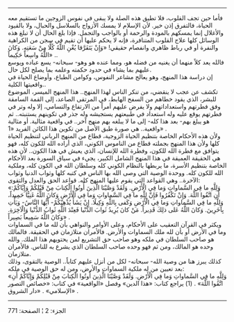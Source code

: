 ------------------------------------------------------------------------

فأما حين تجف القلوب، فلا تطيق هذه الصلة ولا يبقى في نفوس الزوجين ما
تستقيم معه الحياة، فالتفرق إذن خير. لأن الإسلام لا يمسك الأزواج بالسلاسل
والحبال، ولا بالقيود والأغلال إنما يمسكهم بالمودة والرحمة أو بالواجب
والتجمل. فإذا بلغ الحال أن لا تبلغ هذه الوسائل كلها علاج القلوب
المتنافرة، فإنه لا يحكم عليها أن تقيم في سجن من الكراهية والنفرة أو في
رباط ظاهري وانفصام حقيقي! «وَإِنْ يَتَفَرَّقا يُغْنِ اللَّهُ كُلًّا مِنْ سَعَتِهِ. وَكانَ اللَّهُ
واسِعاً حَكِيماً» ..  
فالله يعد كلاً منهما أن يغنيه من فضله هو، ومما عنده هو وهو- سبحانه- يسع
عباده ويوسع عليهم بما يشاء في حدود حكمته وعلمه بما يصلح لكل حال.  
إن دراسة هذا المنهج، وهو يعالج مشاعر النفوس، وكوامن الطباع، وأوضاع
الحياة في واقعيتها الكلية..  
تكشف عن عجب لا ينقضي، من تنكر الناس لهذا المنهج.. هذا المنهج الميسر،
الموضوع للبشر، الذي يقود خطاهم من السفح الهابط، في المرتقى الصاعد، إلى
القمة السامقة وفق فطرتهم واستعداداتهم ولا يفرض عليهم أمراً من الارتفاع
والتسامي، إلا وله وتر في فطرتهم يوقع عليه وله استعداد في طبيعتهم يستجيشه
وله جذر في تكوينهم يستنبته.. ثم هو يبلغ بهم- بعد هذا كله- إلى ما لا
يبلغه بهم منهج آخر.. في واقعية مثالية. أو مثالية واقعية.. هي صورة طبق
الأصل من تكوين هذا الكائن الفريد «1» .  
ولأن هذه الأحكام الخاصة بتنظيم الحياة الزوجية، قطاع من المنهج الرباني
لتنظيم الحياة كلها ولأن هذا المنهج بجملته قطاع من الناموس الكوني، الذي
أراده الله للكون كله، فهو يتوافق مع فطرة الله للكون، وفطرة الله للإنسان،
الذي يعيش في هذا الكون.. لأن هذه هي الحقيقة العميقة في هذا المنهج الشامل
الكبير، يجيء في سياق السورة بعد الأحكام الخاصة بتنظيم الأسرة، ما يربطها
بالنظام الكوني كله وسلطان الله في الكون كله، وملكية الله للكون كله.
ووحدة الوصية التي وصى الله بها الناس في كتبه كلها وثواب الدنيا وثواب
الآخرة.. وهي القواعد التي يقوم عليها المنهج كله. قواعد الحق والعدل
والتقوى:  
«وَلِلَّهِ ما فِي السَّماواتِ وَما فِي الْأَرْضِ. وَلَقَدْ وَصَّيْنَا الَّذِينَ أُوتُوا الْكِتابَ مِنْ
قَبْلِكُمْ وَإِيَّاكُمْ: أَنِ اتَّقُوا اللَّهَ. وَإِنْ تَكْفُرُوا فَإِنَّ لِلَّهِ ما فِي السَّماواتِ وَما فِي
الْأَرْضِ وَكانَ اللَّهُ غَنِيًّا حَمِيداً، وَلِلَّهِ ما فِي السَّماواتِ وَما فِي الْأَرْضِ وَكَفى بِاللَّهِ
وَكِيلًا. إِنْ يَشَأْ يُذْهِبْكُمْ- أَيُّهَا النَّاسُ- وَيَأْتِ بِآخَرِينَ. وَكانَ اللَّهُ عَلى ذلِكَ قَدِيراً.
مَنْ كانَ يُرِيدُ ثَوابَ الدُّنْيا فَعِنْدَ اللَّهِ ثَوابُ الدُّنْيا وَالْآخِرَةِ. وَكانَ اللَّهُ سَمِيعاً
بَصِيراً» .  
ويكثر في القرآن التعقيب على الأحكام، وعلى الأوامر والنواهي بأن لله ما في
السماوات وما في الأرض أو بأن لله ملك السماوات والأرض. فالأمران متلازمان
في الحقيقة. فالمالك هو صاحب السلطان في ملكه وهو صاحب حق التشريع لمن
يحتويهم هذا الملك. والله وحده هو المالك، ومن ثم فهو وحده صاحب السلطان
الذي يشرع به للناس. فالأمران متلازمان.  
كذلك يبرز هنا من وصية الله- سبحانه- لكل من أنزل عليهم كتاباً.. الوصية
بالتقوى، وذلك بعد تعيين من له ملكية السماوات والأرض، ومن له حق الوصية في
ملكه:  
«وَلِلَّهِ ما فِي السَّماواتِ وَما فِي الْأَرْضِ. وَلَقَدْ وَصَّيْنَا الَّذِينَ أُوتُوا الْكِتابَ مِنْ
قَبْلِكُمْ وَإِيَّاكُمْ أَنِ اتَّقُوا اللَّهَ» . (1) يراجع كتاب: «هذا الدين» وفصل
«الواقعية» في كتاب: «خصائص التصور الإسلامي» . «دار الشروق» .

------------------------------------------------------------------------

الجزء: 2 ¦ الصفحة: 771
